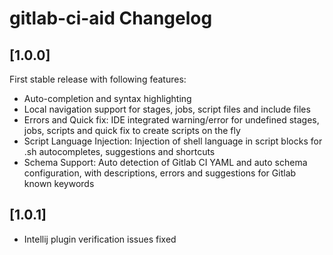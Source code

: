 <!-- Keep a Changelog guide -> https://keepachangelog.com -->

# gitlab-ci-aid Changelog

## [1.0.0]
First stable release with following features:

- Auto-completion and syntax highlighting
- Local navigation support for stages, jobs, script files and include files
- Errors and Quick fix: IDE integrated warning/error for undefined stages, jobs, scripts and quick fix to create scripts on the fly
- Script Language Injection: Injection of shell language in script blocks for .sh autocompletes, suggestions and shortcuts
- Schema Support: Auto detection of Gitlab CI YAML and auto schema configuration, with descriptions, errors and suggestions for Gitlab known keywords

## [1.0.1]

- Intellij plugin verification issues fixed
